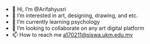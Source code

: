 - 👋 Hi, I’m @Arifahyusri
- 👀 I’m interested in art, designing, drawing, and etc.
- 🌱 I’m currently learning psychology
- 💞️ I’m looking to collaborate on any art digital platform
- 📫 How to reach me a170211@siswa.ukm.edu.my

<!---
Arifahyusri/Arifahyusri is a ✨ special ✨ repository because its `README.md` (this file) appears on your GitHub profile.
You can click the Preview link to take a look at your changes.
--->
